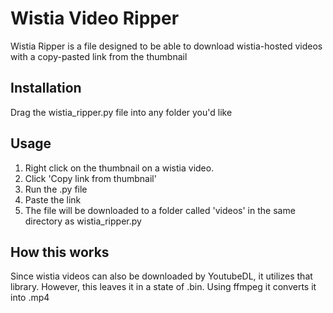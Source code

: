 # Wistia Video Ripper

Wistia Ripper is a file designed to be able to download wistia-hosted videos with a copy-pasted link from the thumbnail

## Installation

Drag the wistia_ripper.py file into any folder you'd like

## Usage

1. Right click on the thumbnail on a wistia video.
2. Click 'Copy link from thumbnail'
3. Run the .py file
4. Paste the link
5. The file will be downloaded to a folder called 'videos' in the same directory as wistia_ripper.py

## How this works

Since wistia videos can also be downloaded by YoutubeDL, it utilizes that library. However, this leaves it in a state of .bin. Using ffmpeg it converts it into .mp4
